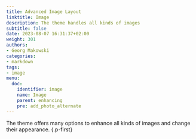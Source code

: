 ```yaml
---
title: Advanced Image Layout
linktitle: Image
description: The theme handles all kinds of images
subtitle: false
date: 2023-08-07 16:31:37+02:00
weight: 301
authors:
- Georg Makowski
categories:
- markdown
tags:
- image
menu:
  doc:
    identifier: image
    name: Image
    parent: enhancing
    pre: add_photo_alternate
---
```


The theme offers many options to enhance all kinds of images and change their appearance.
{.p-first}
<!--more-->
